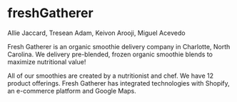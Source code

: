 # freshGatherer

Allie Jaccard, Tresean Adam, Keivon Arooji, Miguel Acevedo

Fresh Gatherer is an organic smoothie delivery company in Charlotte, North Carolina. We delivery pre-blended, frozen organic smoothie blends to maximize nutritional value!

All of our smoothies are created by a nutritionist and chef. We have 12 product offerings. Fresh Gatherer has integrated technologies with Shopify, an e-commerce platform and Google Maps. 